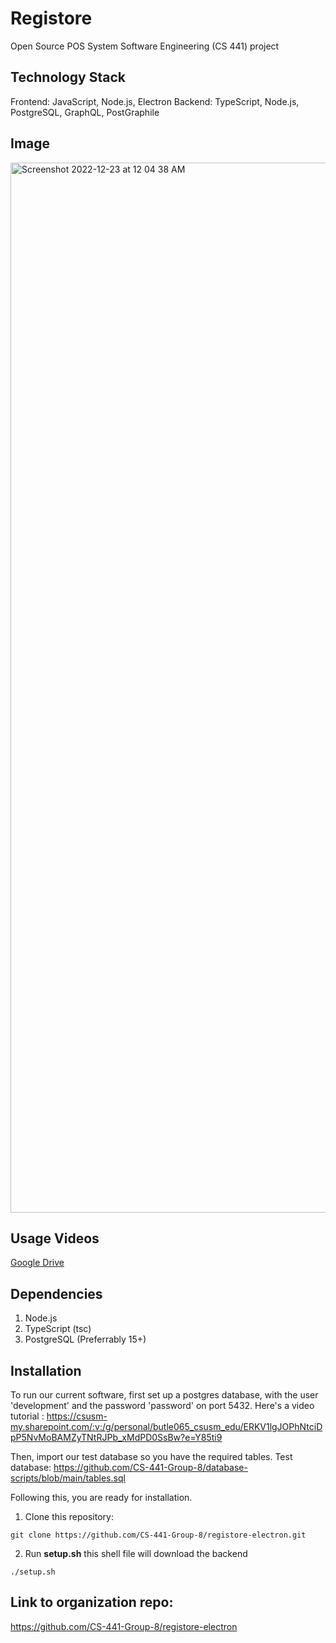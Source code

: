 # Registore
Open Source POS System Software Engineering (CS 441) project

## Technology Stack
Frontend: JavaScript, Node.js, Electron
Backend: TypeScript, Node.js, PostgreSQL, GraphQL, PostGraphile

## Image
<img width="1680" alt="Screenshot 2022-12-23 at 12 04 38 AM" src="https://user-images.githubusercontent.com/73256760/209297581-ec22a759-f020-4923-9d43-80055298b7e8.png">

## Usage Videos
[Google Drive](https://drive.google.com/drive/folders/17ou2XJcI_9u1nk9TplU7rjnNtz1bx3NY?usp=share_link)

## Dependencies
1. Node.js
2. TypeScript (tsc)
3. PostgreSQL (Preferrably 15+)


## Installation
To run our current software, first set up a postgres database, with the user 'development' and the password 'password' on port 5432. 
Here's a video tutorial : https://csusm-my.sharepoint.com/:v:/g/personal/butle065_csusm_edu/ERKV1lgJOPhNtciDpP5NvMoBAMZyTNtRJPb_xMdPD0SsBw?e=Y85ti9

Then, import our test database so you have the required tables.
Test database: https://github.com/CS-441-Group-8/database-scripts/blob/main/tables.sql


Following this, you are ready for installation.
1. Clone this repository: 
```
git clone https://github.com/CS-441-Group-8/registore-electron.git
```

2. Run <b>setup.sh</b> this shell file will download the backend
```
./setup.sh
```

## Link to organization repo:
https://github.com/CS-441-Group-8/registore-electron
